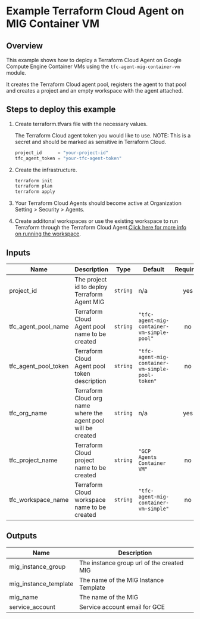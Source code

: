 # Example Terraform Cloud Agent on MIG Container VM

## Overview

This example shows how to deploy a Terraform Cloud Agent on Google Compute Engine Container VMs using the `tfc-agent-mig-container-vm` module.

It creates the Terraform Cloud agent pool, registers the agent to that pool and creates a project and an empty workspace with the agent attached.

## Steps to deploy this example

1. Create terraform.tfvars file with the necessary values.

    The Terraform Cloud agent token you would like to use. NOTE: This is a secret and should be marked as sensitive in Terraform Cloud.

    ```tf
    project_id      = "your-project-id"
    tfc_agent_token = "your-tfc-agent-token"
    ```

1. Create the infrastructure.

    ```sh
    terraform init
    terraform plan
    terraform apply
    ```

1. Your Terraform Cloud Agents should become active at Organization Setting > Security > Agents.

1. Create additonal workspaces or use the existing workspace to run Terraform through the Terraform Cloud Agent.[Click here for more info on running the workspace](https://registry.terraform.io/providers/hashicorp/tfe/latest/docs/resources/workspace_run#example-usage).

<!-- BEGINNING OF PRE-COMMIT-TERRAFORM DOCS HOOK -->
## Inputs

| Name | Description | Type | Default | Required |
|------|-------------|------|---------|:--------:|
| project\_id | The project id to deploy Terraform Agent MIG | `string` | n/a | yes |
| tfc\_agent\_pool\_name | Terraform Cloud Agent pool name to be created | `string` | `"tfc-agent-mig-container-vm-simple-pool"` | no |
| tfc\_agent\_pool\_token | Terraform Cloud Agent pool token description | `string` | `"tfc-agent-mig-container-vm-simple-pool-token"` | no |
| tfc\_org\_name | Terraform Cloud org name where the agent pool will be created | `string` | n/a | yes |
| tfc\_project\_name | Terraform Cloud project name to be created | `string` | `"GCP Agents Container VM"` | no |
| tfc\_workspace\_name | Terraform Cloud workspace name to be created | `string` | `"tfc-agent-mig-container-vm-simple"` | no |

## Outputs

| Name | Description |
|------|-------------|
| mig\_instance\_group | The instance group url of the created MIG |
| mig\_instance\_template | The name of the MIG Instance Template |
| mig\_name | The name of the MIG |
| service\_account | Service account email for GCE |

 <!-- END OF PRE-COMMIT-TERRAFORM DOCS HOOK -->
